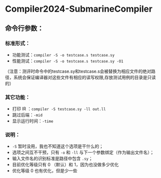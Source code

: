 # Compiler2024-SubmarineCompiler

## 命令行参数：

### 标准形式：

- 功能测试：`compiler -S -o testcase.s testcase.sy`
- 性能测试：`compiler -S -o testcase.s testcase.sy -O1`

（注意：测评时命令中的testcase.sy和testcase.s会被替换为相应文件的绝对路径，系统会保证编译器对这些文件有相应的读写权限,存放测试用例的目录是只读的）

### 其它功能：

- 打印 IR ：`compiler -S testcase.sy -ll out.ll`
- 跳过后端：`-mid`
- 显示运行时间：`-time`

### 说明：
 
- `-S` 暂时没用，我也不知道这个选项是干什么的；
- 选项之间互不干预，只有 `-o` 和 `-ll` 与下一个参数绑定（作为输出文件名）；
- 输入文件名的识别标准是路径中包含 `.sy`；
- 目前优化等级只有 0 （默认）和 1，因为也没做多少优化
- 优化等级 0 也有优化，但是少一些